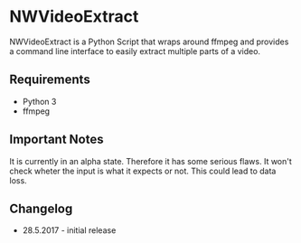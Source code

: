 # NWVideoExtract

NWVideoExtract is a Python Script that wraps around ffmpeg and provides a command line interface to easily extract multiple parts of a video.

## Requirements

- Python 3
- ffmpeg

## Important Notes

It is currently in an alpha state. Therefore it has some serious flaws. It won't check wheter the input is what it expects or not. This could lead to data loss.

## Changelog

- 28.5.2017 - initial release